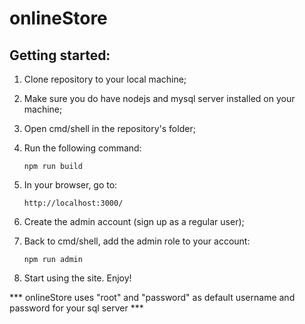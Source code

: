 # onlineStore

## Getting started:
1. Clone repository to your local machine;
2. Make sure you do have nodejs and mysql server installed on your machine;
3. Open cmd/shell in the repository's folder;
4. Run the following command:

       npm run build
    
5. In your browser, go to:

       http://localhost:3000/
    
6. Create the admin account (sign up as a regular user);
6. Back to cmd/shell, add the admin role to your account:

       npm run admin
    
7. Start using the site. Enjoy!

*** onlineStore uses "root" and "password" as default username and password for your sql server ***
